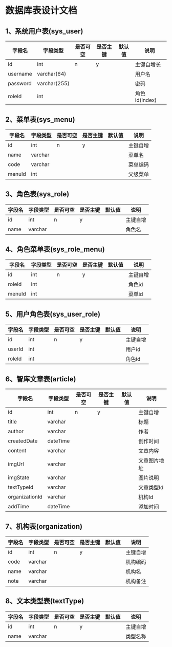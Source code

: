 # 数据库表设计文档

## 1、系统用户表(sys_user)

| 字段名      | 字段类型         | 是否可空 | 是否主键 | 默认值  | 说明          |
| -------- | ------------ | ---- | ---- | ---- | ----------- |
| id       | int          | n    | y    |      | 主键自增长       |
| username | varchar(64)  |      |      |      | 用户名         |
| password | varchar(255) |      |      |      | 密码          |
| roleId   | int          |      |      |      | 角色id(index) |

## 2、菜单表(sys_menu)

| 字段名    | 字段类型    | 是否可空 | 是否主键 | 默认值  | 说明   |
| ------ | ------- | ---- | ---- | ---- | ---- |
| id     | int     | n    | y    |      | 主键自增 |
| name   | varchar |      |      |      | 菜单名  |
| code   | varchar |      |      |      | 菜单编码 |
| menuId | int     |      |      |      | 父级菜单 |

## 3、角色表(sys_role)

| 字段名  | 字段类型    | 是否可空 | 是否主键 | 默认值  | 说明   |
| ---- | ------- | ---- | ---- | ---- | ---- |
| id   | int     | n    | y    |      | 主键自增 |
| name | varchar |      |      |      | 角色名  |

## 4、角色菜单表(sys_role_menu)

| 字段名    | 字段类型 | 是否可空 | 是否主键 | 默认值  | 说明   |
| ------ | ---- | ---- | ---- | ---- | ---- |
| id     | int  | n    | y    |      | 主键自增 |
| roleId | int  |      |      |      | 角色id |
| menuId | int  |      |      |      | 菜单id |

## 5、用户角色表(sys_user_role)

| 字段名    | 字段类型 | 是否可空 | 是否主键 | 默认值  | 说明   |
| ------ | ---- | ---- | ---- | ---- | ---- |
| id     | int  | n    | y    |      | 主键自增 |
| userId | int  |      |      |      | 用户id |
| roleId | int  |      |      |      | 角色id |

## 6、智库文章表(article)

| 字段名            | 字段类型     | 是否可空 | 是否主键 | 默认值  | 说明     |
| -------------- | -------- | ---- | ---- | ---- | ------ |
| id             | int      | n    | y    |      | 主键自增   |
| title          | varchar  |      |      |      | 标题     |
| author         | varchar  |      |      |      | 作者     |
| createdDate    | dateTime |      |      |      | 创作时间   |
| content        | varchar  |      |      |      | 文章内容   |
| imgUrl         | varchar  |      |      |      | 文章图片地址 |
| imgState       | varchar  |      |      |      | 图片说明   |
| textTypeId     | varchar  |      |      |      | 文章类型Id |
| organizationId | varchar  |      |      |      | 机构Id   |
| addTime        | dateTime |      |      |      | 添加时间   |

## 7、机构表(organization)

| 字段名  | 字段类型    | 是否可空 | 是否主键 | 默认值  | 说明   |
| ---- | ------- | ---- | ---- | ---- | ---- |
| id   | int     | n    | y    |      | 主键自增 |
| code | varchar |      |      |      | 机构编码 |
| name | varchar |      |      |      | 机构名  |
| note | varchar |      |      |      | 机构备注 |

## 8、文本类型表(textType)

| 字段名  | 字段类型    | 是否可空 | 是否主键 | 默认值  | 说明   |
| ---- | ------- | ---- | ---- | ---- | ---- |
| id   | int     | n    | y    |      | 主键自增 |
| name | varchar |      |      |      | 类型名称 |

